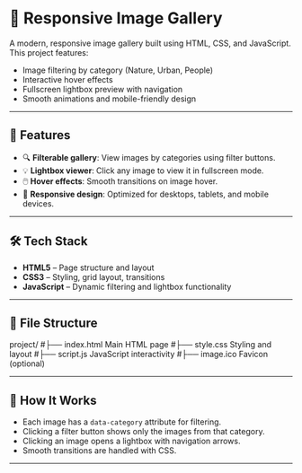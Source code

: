 
# 📸 Responsive Image Gallery

A modern, responsive image gallery built using HTML, CSS, and JavaScript. This project features:

- Image filtering by category (Nature, Urban, People)
- Interactive hover effects
- Fullscreen lightbox preview with navigation
- Smooth animations and mobile-friendly design

---

## 🚀 Features

- 🔍 **Filterable gallery**: View images by categories using filter buttons.
- 💡 **Lightbox viewer**: Click any image to view it in fullscreen mode.
- 🖱️ **Hover effects**: Smooth transitions on image hover.
- 📱 **Responsive design**: Optimized for desktops, tablets, and mobile devices.

---

## 🛠️ Tech Stack

- **HTML5** – Page structure and layout
- **CSS3** – Styling, grid layout, transitions
- **JavaScript** – Dynamic filtering and lightbox functionality

---

## 📁 File Structure
project/
#├── index.html  Main HTML page
#├── style.css  Styling and layout
#├── script.js  JavaScript interactivity
#├── image.ico  Favicon (optional)

---

## 🔧 How It Works

- Each image has a `data-category` attribute for filtering.
- Clicking a filter button shows only the images from that category.
- Clicking an image opens a lightbox with navigation arrows.
- Smooth transitions are handled with CSS.

---

